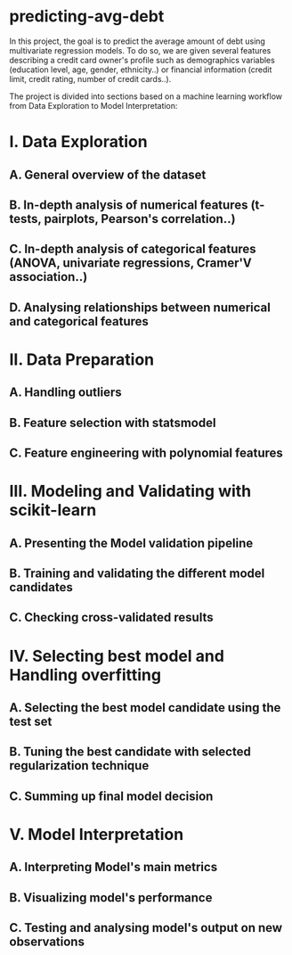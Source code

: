 # predicting-avg-debt
In this project, the goal is to predict the average amount of debt using multivariate regression models. To do so, we are given several features describing a credit card owner's profile such as demographics variables (education level, age, gender, ethnicity..) or financial information (credit limit, credit rating, number of credit cards..).

The project is divided into sections based on a machine learning workflow from Data Exploration to Model Interpretation:

# I. Data Exploration
## A. General overview of the dataset
## B. In-depth analysis of numerical features (t-tests, pairplots, Pearson's correlation..)
## C. In-depth analysis of categorical features (ANOVA, univariate regressions, Cramer'V association..)
## D. Analysing relationships between numerical and categorical features
# II. Data Preparation
## A. Handling outliers
## B. Feature selection with statsmodel
## C. Feature engineering with polynomial features
# III. Modeling and Validating with scikit-learn
## A. Presenting the Model validation pipeline
## B. Training and validating the different model candidates
## C. Checking cross-validated results
# IV. Selecting best model and Handling overfitting
## A. Selecting the best model candidate using the test set
## B. Tuning the best candidate with selected regularization technique
## C. Summing up final model decision
# V. Model Interpretation
## A. Interpreting Model's main metrics
## B. Visualizing model's performance
## C. Testing and analysing model's output on new observations
